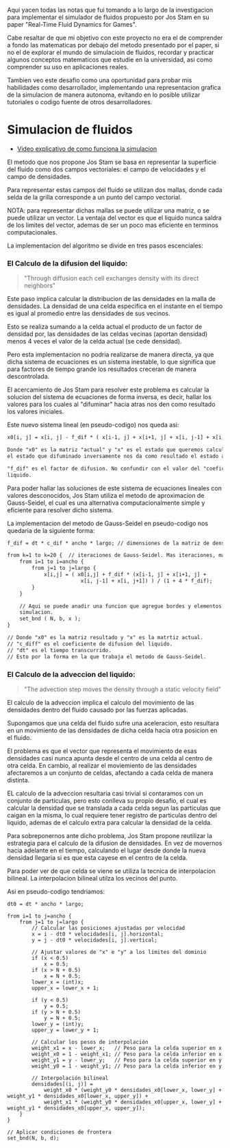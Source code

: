 Aqui yacen todas las notas que fui tomando a lo largo de la investigacion para implementar el
simulador de fluidos propuesto por Jos Stam en su paper "Real-Time Fluid Dynamics for Games".

Cabe resaltar de que mi objetivo con este proyecto no era el de comprender a fondo las
matematicas por debajo del metodo presentado por el paper, si no el de explorar el mundo de
simulacioin de fluidos, recordar y practicar algunos conceptos matematicos que estudie en la
universidad, asi como comprender su uso en aplicaciones reales.

Tambien veo este desafio como una oportunidad para probar mis habilidades como desarrollador,
implementando una representacion grafica de la simulacion de manera autonoma, evitando en lo
posible utilizar tutoriales o codigo fuente de otros desarrolladores.

# Simulacion de fluidos

- [Video explicativo de como funciona la simulacion](https://www.youtube.com/watch?v=qsYE1wMEMPA)

El metodo que nos propone Jos Stam se basa en representar la superficie del fluido como dos
campos vectoriales:
el campo de velocidades y el campo de densidades.

Para representar estas campos del fluido se utilizan dos mallas, donde cada selda de la grilla
corresponde a un punto del campo vectorial.

NOTA:
para representar dichas mallas se puede utilizar una matriz, o se puede utilizar un vector.
La ventaja del vector es que el liquido nunca saldra de los limites del vector, ademas de ser
un poco mas eficiente en terminos computacionales.

La implementacion del algoritmo se divide en tres pasos escenciales:

### El Calculo de la difusion del liquido:

> "Through diffusion each cell exchanges density with its direct neighbors"

Este paso implica calcular la distribucion de las densidades en la malla de densidades.
La densidad de una celda especifica en el instante en el tiempo es igual al promedio entre las
densidades de sus vecinos.

Esto se realiza sumando a la celda actual el producto de un factor de densidad por, las
densidades de las celdas vecinas (aportan densidad) menos 4 veces el valor de la celda actual
(se cede densidad).

Pero esta implementacion no podria realizarse de manera directa, ya que dicha sistema de
ecuaciones es un sistema inestable, lo que significa que para factores de tiempo grande los
resultados creceran de manera descontrolada.

El acercamiento de Jos Stam para resolver este problema es calcular la solucion del sistema de
ecuaciones de forma inversa, es decir, hallar los valores para los cuales al "difuminar" hacia
atras nos den como resultado los valores iniciales.

Este nuevo sistema lineal (en pseudo-codigo) nos queda asi:

```txt
x0[i, j] = x[i, j] - f_dif * ( x[i-1, j] + x[i+1, j] + x[i, j-1] + x[i, j+1] - 4 * x[i, j] )

Donde "x0" es la matriz "actual" y "x" es el estado que queremos calcular, el cual representa
el estado que difuminado inversamente nos da como resultado el estado actual.

"f_dif" es el factor de difusion. No confundir con el valor del "coeficiente" de difusion del
liquido.
```

Para poder hallar las soluciones de este sistema de ecuaciones lineales con valores
desconocidos, Jos Stam utiliza el metodo de aproximacion de Gauss-Seidel, el cual es una
alternativa computacionalmente simple y eficiente para resolver dicho sistema.

La implementacion del metodo de Gauss-Seidel en pseudo-codigo nos quedaria de la siguiente
forma:

```txt
f_dif = dt * c_dif * ancho * largo; // dimensiones de la matriz de densidades

from k=1 to k=20 {  // iteraciones de Gauss-Seidel. Mas iteraciones, mas exacto.
    from i=1 to i=ancho { 
        from j=1 to j=largo { 
            x[i,j] = ( x0[i,j] + f_dif * (x[i-1, j] + x[i+1, j] + 
                        x[i, j-1] + x[i, j+1]) ) / (1 + 4 * f_dif); 
        } 
    } 

    // Aqui se puede anadir una funcion que agregue bordes y elementos solidos dentro de la
    simulacion.
    set_bnd ( N, b, x ); 
} 

// Donde "x0" es la matriz resultado y "x" es la matrtiz actual.
// "c_diff" es el coeficiente de difusion del liquido.
// "dt" es el tiempo transcurrido.
// Esto por la forma en la que trabaja el metodo de Gauss-Seidel.
```

### El Calculo de la adveccion del liquido:

> "The advection step moves the density through a static velocity field"

El calculo de la adveccion implica el calculo del movimiento de las densidades dentro del
fluido causado por las fuerzas aplicadas.

Supongamos que una celda del fluido sufre una aceleracion, esto resultara en un movimiento de
las densidades de dicha celda hacia otra posicion en el fluido.

El problema es que el vector que representa el movimiento de esas densidades casi nunca apunta
desde el centro de una celda al centro de otra celda.
En cambio, al realizar el moviemiento de las densidades afectaremos a un conjunto de celdas,
afectando a cada celda de manera distinta.

EL calculo de la adveccion resultaria casi trivial si contaramos con un conjunto de particulas,
pero esto conlleva su propio desafio, el cual es calcular la densidad que se translada a cada
celda segun las particulas que caigan en la misma, lo cual requiere tener registro de
particulas dentro del liquido, ademas de el calculo extra para calcular la densidad de la
celda.

Para sobreponernos ante dicho problema, Jos Stam propone reutilizar la estrategia para el
calculo de la difusion de densidades.
En vez de movernos hacia adelante en el tiempo, calculando el lugar desde donde la nueva
densidad llegaria si es que esta cayese en el centro de la celda.

Para poder ver de que celda se viene se utiliza la tecnica de interpolacion bilineal.
La interpolacion bilineal utilza los vecinos del punto.

Asi en pseudo-codigo tendriamos:
```
dt0 = dt * ancho * largo;

from i=1 to j=ancho {
    from j=1 to j=largo {
        // Calcular las posiciones ajustadas por velocidad
        x = i - dt0 * velocidades[i, j].horizontal;
        y = j - dt0 * velocidades[i, j].vertical;

        // Ajustar valores de "x" e "y" a los límites del dominio
        if (x < 0.5) 
            x = 0.5;
        if (x > N + 0.5) 
            x = N + 0.5;
        lower_x = (int)x;
        upper_x = lower_x + 1;

        if (y < 0.5) 
            y = 0.5;
        if (y > N + 0.5) 
            y = N + 0.5;
        lower_y = (int)y;
        upper_y = lower_y + 1;

        // Calcular los pesos de interpolación
        weight_x1 = x - lower_x;   // Peso para la celda superior en x
        weight_x0 = 1 - weight_x1; // Peso para la celda inferior en x
        weight_y1 = y - lower_y;   // Peso para la celda superior en y
        weight_y0 = 1 - weight_y1; // Peso para la celda inferior en y

        // Interpolación bilineal
        densidades[(i, j)] =
            weight_x0 * (weight_y0 * densidades_x0[lower_x, lower_y] + weight_y1 * densidades_x0[lower_x, upper_y]) +
            weight_x1 * (weight_y0 * densidades_x0[upper_x, lower_y] + weight_y1 * densidades_x0[upper_x, upper_y]);
    }
}

// Aplicar condiciones de frontera
set_bnd(N, b, d);
```
